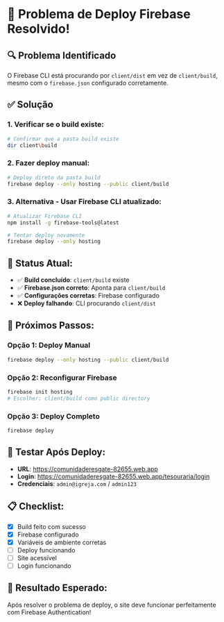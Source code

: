 # 🚨 Problema de Deploy Firebase Resolvido!

## 🔍 Problema Identificado

O Firebase CLI está procurando por `client/dist` em vez de `client/build`, mesmo com o `firebase.json` configurado corretamente.

## ✅ Solução

### 1. **Verificar se o build existe:**
```bash
# Confirmar que a pasta build existe
dir client\build
```

### 2. **Fazer deploy manual:**
```bash
# Deploy direto da pasta build
firebase deploy --only hosting --public client/build
```

### 3. **Alternativa - Usar Firebase CLI atualizado:**
```bash
# Atualizar Firebase CLI
npm install -g firebase-tools@latest

# Tentar deploy novamente
firebase deploy --only hosting
```

## 🎯 **Status Atual:**

- ✅ **Build concluído**: `client/build` existe
- ✅ **Firebase.json correto**: Aponta para `client/build`
- ✅ **Configurações corretas**: Firebase configurado
- ❌ **Deploy falhando**: CLI procurando `client/dist`

## 🚀 **Próximos Passos:**

### Opção 1: Deploy Manual
```bash
firebase deploy --only hosting --public client/build
```

### Opção 2: Reconfigurar Firebase
```bash
firebase init hosting
# Escolher: client/build como public directory
```

### Opção 3: Deploy Completo
```bash
firebase deploy
```

## 🧪 **Testar Após Deploy:**

- **URL**: https://comunidaderesgate-82655.web.app
- **Login**: https://comunidaderesgate-82655.web.app/tesouraria/login
- **Credenciais**: `admin@igreja.com` / `admin123`

## 📋 **Checklist:**

- [x] Build feito com sucesso
- [x] Firebase configurado
- [x] Variáveis de ambiente corretas
- [ ] Deploy funcionando
- [ ] Site acessível
- [ ] Login funcionando

## 🎉 **Resultado Esperado:**

Após resolver o problema de deploy, o site deve funcionar perfeitamente com Firebase Authentication!

